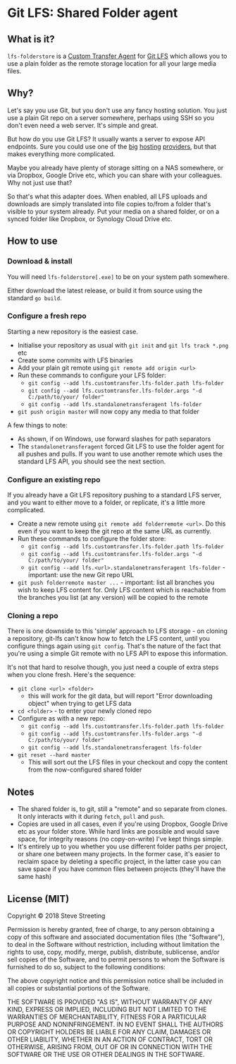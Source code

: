 # Git LFS: Shared Folder agent

## What is it?

`lfs-folderstore` is a [Custom Transfer
Agent](https://github.com/git-lfs/git-lfs/blob/master/docs/custom-transfers.md)
for [Git LFS](https://git-lfs.github.com/) which allows you to use a plain
folder as the remote storage location for all your large media files.

## Why?

Let's say you use Git, but you don't use any fancy hosting solution. You just
use a plain Git repo on a server somewhere, perhaps using SSH so you don't even
need a web server. It's simple and great.

But how do you use Git LFS? It usually wants a server to expose API endpoints.
Sure you could use one of the [big](https://bitbucket.org) [hosting](https://github.com)
[providers](https://gitlab.com), but that makes everything more complicated.

Maybe you already have plenty of storage sitting on a NAS somewhere, or via
Dropbox, Google Drive etc, which you can share with your colleagues. Why not just
use that?

So that's what this adapter does. When enabled, all LFS uploads and downloads
are simply translated into file copies to/from a folder that's visible to your
system already. Put your media on a shared folder, or on a synced folder like
Dropbox, or Synology Cloud Drive etc.

## How to use

### Download &amp; install

You will need `lfs-folderstore[.exe]` to be on your system path somewhere.

Either download the latest release, or build it from source using the standard
`go build`.

### Configure a fresh repo

Starting a new repository is the easiest case.

* Initialise your repository as usual with `git init` and `git lfs track *.png` etc
* Create some commits with LFS binaries
* Add your plain git remote using `git remote add origin <url>`
* Run these commands to configure your LFS folder:
  * `git config --add lfs.customtransfer.lfs-folder.path lfs-folder`
  * `git config --add lfs.customtransfer.lfs-folder.args "-d C:/path/to/your/ folder"`
  * `git config --add lfs.standalonetransferagent lfs-folder`
* `git push origin master` will now copy any media to that folder

A few things to note:

* As shown, if on Windows, use forward slashes for path separators
* The `standalonetransferagent` forced Git LFS to use the folder agent for all
  pushes and pulls. If you want to use another remote which uses the standard
  LFS API, you should see the next section.

### Configure an existing repo

If you already have a Git LFS repository pushing to a standard LFS server, and
you want to either move to a folder, or replicate, it's a little more complicated.

* Create a new remote using `git remote add folderremote <url>`. Do this even if you want to keep the git repo at the same URL as currently.
* Run these commands to configure the folder store:
  * `git config --add lfs.customtransfer.lfs-folder.path lfs-folder`
  * `git config --add lfs.customtransfer.lfs-folder.args "-d C:/path/to/your/ folder"`
  * `git config --add lfs.<url>.standalonetransferagent lfs-folder` - important: use the new Git repo URL
* `git push folderremote master ...` - important: list all branches you wish to keep LFS content for. Only LFS content which is reachable from the branches you list (at any version) will be copied to the remote

### Cloning a repo

There is one downside to this 'simple' approach to LFS storage - on cloning a
repository, git-lfs can't know how to fetch the LFS content, until you configure
things again using `git config`. That's the nature of the fact that you're using
a simple Git remote with no LFS API to expose this information.

It's not that hard to resolve though, you just need a couple of extra steps
when you clone fresh. Here's the sequence:

* `git clone <url> <folder>`
    * this will work for the git data, but will report "Error downloading object" when trying to get LFS data
* `cd <folder>` - to enter your newly cloned repo
* Configure as with a new repo:
  * `git config --add lfs.customtransfer.lfs-folder.path lfs-folder`
  * `git config --add lfs.customtransfer.lfs-folder.args "-d C:/path/to/your/ folder"`
  * `git config --add lfs.standalonetransferagent lfs-folder`
* `git reset --hard master`
  * This will sort out the LFS files in your checkout and copy the content from the now-configured shared folder

## Notes

* The shared folder is, to git, still a "remote" and so separate from clones. It
  only interacts with it during `fetch`, `pull` and `push`.
* Copies are used in all cases, even if you're using Dropbox, Google Drive etc
  as your folder store. While hard links are possible and would save space, for
  integrity reasons (no copy-on-write) I've kept things simple.
* It's entirely up to you whether you use different folder paths per project, or
  share one between many projects. In the former case, it's easier to reclaim
  space by deleting a specific project, in the latter case you can save space if
  you have common files between projects (they'll have the same hash)

## License (MIT)

Copyright © 2018 Steve Streeting

Permission is hereby granted, free of charge, to any person obtaining a copy
of this software and associated documentation files (the "Software"), to deal
in the Software without restriction, including without limitation the rights
to use, copy, modify, merge, publish, distribute, sublicense, and/or sell
copies of the Software, and to permit persons to whom the Software is
furnished to do so, subject to the following conditions:

The above copyright notice and this permission notice shall be included in
all copies or substantial portions of the Software.

THE SOFTWARE IS PROVIDED "AS IS", WITHOUT WARRANTY OF ANY KIND, EXPRESS OR
IMPLIED, INCLUDING BUT NOT LIMITED TO THE WARRANTIES OF MERCHANTABILITY,
FITNESS FOR A PARTICULAR PURPOSE AND NONINFRINGEMENT. IN NO EVENT SHALL THE
AUTHORS OR COPYRIGHT HOLDERS BE LIABLE FOR ANY CLAIM, DAMAGES OR OTHER
LIABILITY, WHETHER IN AN ACTION OF CONTRACT, TORT OR OTHERWISE, ARISING FROM,
OUT OF OR IN CONNECTION WITH THE SOFTWARE OR THE USE OR OTHER DEALINGS IN
THE SOFTWARE.